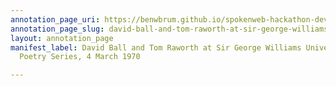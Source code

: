 ```yaml
---
annotation_page_uri: https://benwbrum.github.io/spokenweb-hackathon-development-noterms/annotations/david-ball-and-tom-raworth-at-sir-george-williams-university-the-poetry-series-4-march-1970-canvas-1-introducer.json
annotation_page_slug: david-ball-and-tom-raworth-at-sir-george-williams-university-the-poetry-series-4-march-1970-canvas-1-introducer
layout: annotation_page
manifest_label: David Ball and Tom Raworth at Sir George Williams University, The
  Poetry Series, 4 March 1970

---
```

